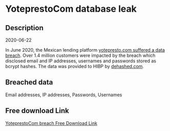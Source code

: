 # YoteprestoCom database leak

## Description

2020-06-22

In June 2020, the Mexican lending platform <a href="https://newsbeezer.com/mexicoeng/yotepresto-has-disclosed-the-emails-and-passwords-of-all-1-4-million-customers/" target="_blank" rel="noopener">yotepresto.com suffered a data breach</a>. Over 1.4 million customers were impacted by the breach which disclosed email and IP addresses, usernames and passwords stored as bcrypt hashes. The data was provided to HIBP by <a href="https://dehashed.com/" target="_blank" rel="noopener">dehashed.com</a>.

## Breached data

Email addresses, IP addresses, Passwords, Usernames

## Free download Link

[YoteprestoCom breach Free Download Link](https://link-to.net/1229997/656.9338417653745/dynamic/?r=aHR0cHM6Ly93d3cubWVkaWFmaXJlLmNvbS92aWV3L09ab3Q3Q01pNEVTcWFxbS95b3RlcHJlc3RvLmNvbS9maWxl)